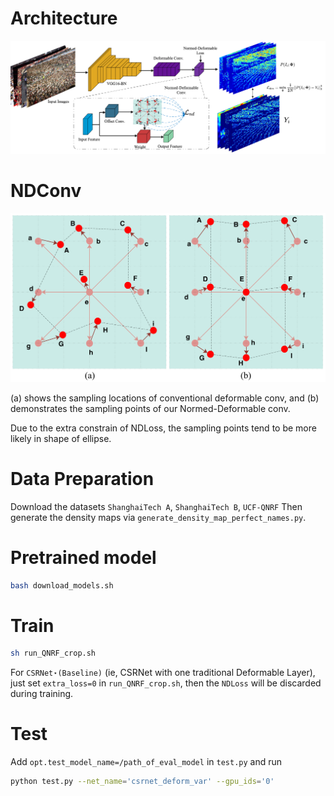 # Architecture

<img src="net.png" width="1000"/> 

# NDConv


<img src="NDConv.jpeg" width="800"/> 

(a) shows the sampling locations of conventional deformable conv, and (b) demonstrates the sampling points of our Normed-Deformable conv.

Due to the extra constrain of NDLoss, the sampling points tend to be more likely in shape of ellipse.

# Data Preparation
Download the datasets `ShanghaiTech A`, `ShanghaiTech B`, `UCF-QNRF`
Then generate the density maps via `generate_density_map_perfect_names.py`.

# Pretrained model
```bash
bash download_models.sh
```


# Train
```bash
sh run_QNRF_crop.sh
```

For `CSRNet⋆(Baseline)` (ie, CSRNet with one traditional Deformable Layer), just set `extra_loss=0` in `run_QNRF_crop.sh`, then the `NDLoss` will be discarded during training.

# Test
Add `opt.test_model_name=/path_of_eval_model` in `test.py` and run
```bash
python test.py --net_name='csrnet_deform_var' --gpu_ids='0'
```

